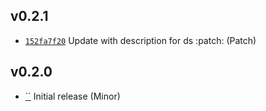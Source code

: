 ## v0.2.1

* [`152fa7f20`](https://github.com/yamadapc/augmented-audio/commits/152fa7f20) Update with description for ds :patch: (Patch)

## v0.2.0

* [``](https://github.com/yamadapc/augmented-audio/commits/) Initial release (Minor)

